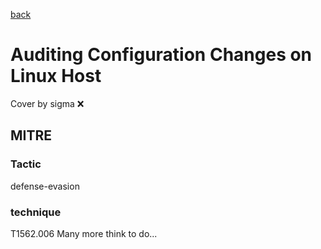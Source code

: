 [back](../index.md)
# Auditing Configuration Changes on Linux Host
Cover by sigma :x: 
## MITRE
### Tactic
defense-evasion
### technique
T1562.006
Many more think to do...